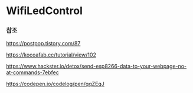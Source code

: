 # WifiLedControl

### 참조

https://postpop.tistory.com/87

https://kocoafab.cc/tutorial/view/102

https://www.hackster.io/detox/send-esp8266-data-to-your-webpage-no-at-commands-7ebfec

https://codepen.io/codelog/pen/qqZEqJ
